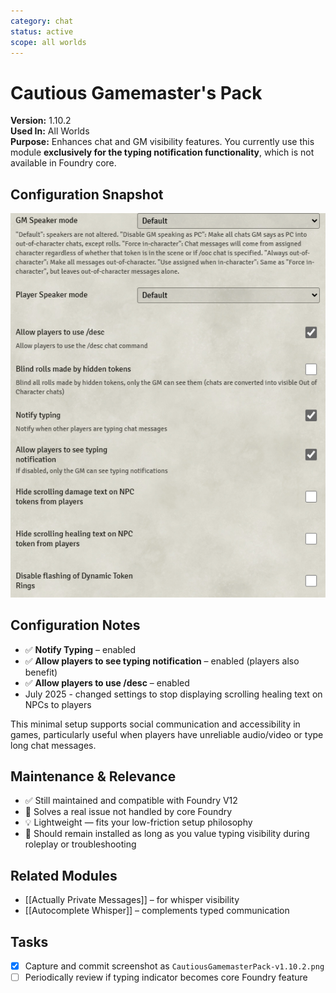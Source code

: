 ```yaml
---
category: chat
status: active
scope: all worlds
---
```


# Cautious Gamemaster's Pack

**Version:** 1.10.2  
**Used In:** All Worlds  
**Purpose:** Enhances chat and GM visibility features. You currently use this module **exclusively for the typing notification functionality**, which is not available in Foundry core.

## Configuration Snapshot

![Cautious Gamemaster's Pack v1.10.2](./CautiousGamemastersPack-v1.10.2.png)

## Configuration Notes

- ✅ **Notify Typing** – enabled
- ✅ **Allow players to see typing notification** – enabled (players also benefit)
- ✅ **Allow players to use /desc** – enabled
- July 2025 - changed settings to stop displaying scrolling healing text on NPCs to players

This minimal setup supports social communication and accessibility in games, particularly useful when players have unreliable audio/video or type long chat messages.

## Maintenance & Relevance

- ✅ Still maintained and compatible with Foundry V12
- 🧠 Solves a real issue not handled by core Foundry
- 💡 Lightweight — fits your low-friction setup philosophy
- 🧭 Should remain installed as long as you value typing visibility during roleplay or troubleshooting

## Related Modules

- [[Actually Private Messages]] – for whisper visibility
- [[Autocomplete Whisper]] – complements typed communication

## Tasks

- [x] Capture and commit screenshot as `CautiousGamemasterPack-v1.10.2.png`
- [ ] Periodically review if typing indicator becomes core Foundry feature
